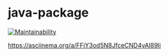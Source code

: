 
# java-package
[![Maintainability](https://api.codeclimate.com/v1/badges/dacb3a6ddb1d1ed9e0e9/maintainability)](https://codeclimate.com/github/Dmit365/java-project-61/maintainability)

https://asciinema.org/a/FFjY3od5N8JfceCND4yAl89li